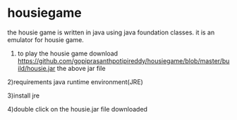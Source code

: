 # housiegame
the housie game is written in java using java foundation classes.
it is an emulator for housie game.
1) to play the housie game download https://github.com/gopiprasanthpotipireddy/housiegame/blob/master/build/housie.jar
    the above jar file

2)requirements java runtime environment(JRE)

3)install jre 
 
4)double click on the housie.jar file downloaded
